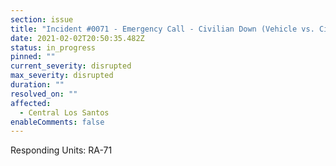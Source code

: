 ```yaml
---
section: issue
title: "Incident #0071 - Emergency Call - Civilian Down (Vehicle vs. Civilian)"
date: 2021-02-02T20:50:35.482Z
status: in_progress
pinned: ""
current_severity: disrupted
max_severity: disrupted
duration: ""
resolved_on: ""
affected:
  - Central Los Santos
enableComments: false
---
```

Responding Units: RA-71